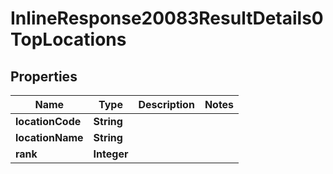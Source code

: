 # InlineResponse20083ResultDetails0TopLocations

## Properties
Name | Type | Description | Notes
------------ | ------------- | ------------- | -------------
**locationCode** | **String** |  | 
**locationName** | **String** |  | 
**rank** | **Integer** |  | 

